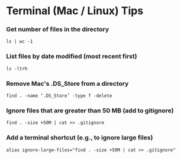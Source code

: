 # Terminal (Mac / Linux) Tips

### Get number of files in the directory

```
ls | wc -1
```

### List files by date modified (most recent first)

```
ls -ltrh
```

### Remove Mac's .DS_Store from a directory

```
find . -name ‘.DS_Store’ -type f -delete
```

### Ignore files that are greater than 50 MB (add to gitignore)

```
find . -size +50M | cat >> .gitignore
```

### Add a terminal shortcut (e.g., to ignore large files)

```
alias ignore-large-files="find . -size +50M | cat >> .gitignore"
```


